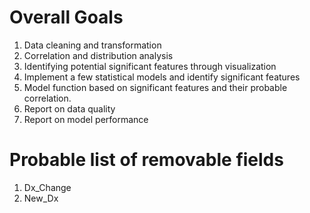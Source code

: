 # Overall Goals
1. Data cleaning and transformation
2. Correlation and distribution analysis
3. Identifying potential significant features through visualization
4. Implement a few statistical models and identify significant features
5. Model function based on significant features and their probable correlation.
6. Report on data quality
7. Report on model performance

# Probable list of removable fields

1. Dx_Change
2. New_Dx


